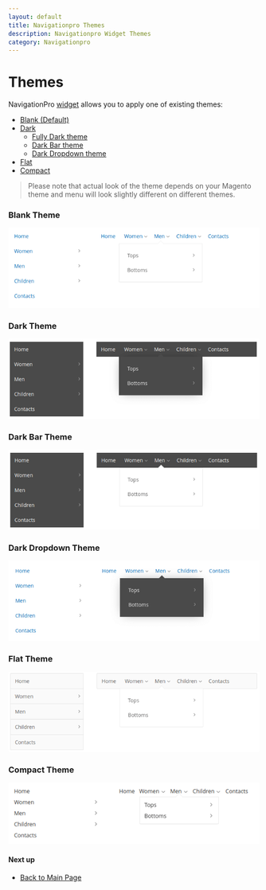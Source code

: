 ```yaml
---
layout: default
title: Navigationpro Themes
description: Navigationpro Widget Themes
category: Navigationpro
---
```


# Themes

NavigationPro [widget](/m2/extensions/navigationpro/widget/) allows you to apply
one of existing themes:

 -  [Blank (Default)](#blank-theme)
 -  [Dark](#dark-theme)
    - [Fully Dark theme](#dark-theme)
    - [Dark Bar theme](#dark-bar-theme)
    - [Dark Dropdown theme](#dark-dropdown-theme)
 -  [Flat](#flat-theme)
 -  [Compact](#compact-theme)

> Please note that actual look of the theme depends on your Magento theme and
> menu will look slightly different on different themes.

### Blank Theme

![Blank theme](/images/m2/navigationpro/themes/blank.png)

### Dark Theme

![Dark theme](/images/m2/navigationpro/themes/dark.png)

### Dark Bar Theme

![Dark bar theme](/images/m2/navigationpro/themes/dark-bar.png)

### Dark Dropdown Theme

![Dark dropdown theme](/images/m2/navigationpro/themes/dark-dropdown.png)

### Flat Theme

![Flat theme](/images/m2/navigationpro/themes/flat.png)

### Compact Theme

![Compact theme](/images/m2/navigationpro/themes/compact.png)

#### Next up

 -  [Back to Main Page](/m2/extensions/navigationpro/)
